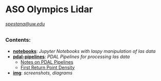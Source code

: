 # ASO Olympics Lidar
###### spestana@uw.edu

### Contents:
* [__notebooks__](https://github.com/Stevexe/aso-lidar/tree/master/notebooks): _Jupyter Notebooks with laspy manipulation of las data_
* [__pdal-pipelines__](https://github.com/Stevexe/aso-lidar/tree/master/pdal-pipelines): _PDAL Pipelines for processing las data_
  * [Notes on PDAL Pipelines](https://github.com/Stevexe/aso-lidar/blob/master/pdal-pipelines/pdal_notes_README.md)
  * [First Return Point Density](https://github.com/Stevexe/aso-lidar/blob/master/pdal-pipelines/point_density_README.md)
* [__img__](https://github.com/Stevexe/aso-lidar/tree/master/img): _screenshots, diagrams_